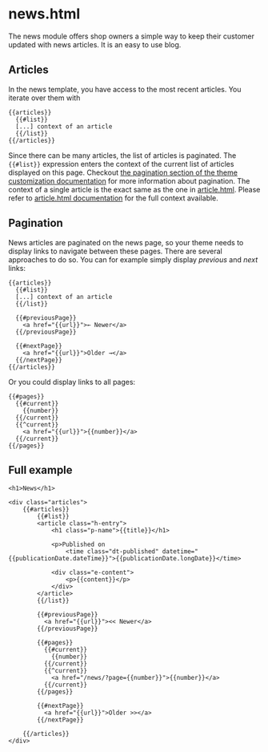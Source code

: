 <!--
  title: news.html
  layout: documentation-with-menu
  -->

news.html
=========

The news module offers shop owners a simple way to keep their customer updated with news articles. It is an easy to use blog.

Articles
--------

In the news template, you have access to the most recent articles. You iterate over them with

    {{articles}}
      {{#list}}
      [...] context of an article
      {{/list}}
    {{/articles}}

Since there can be many articles, the list of articles is paginated. The ```{{#list}}``` expression enters the context of the current list of articles displayed on this page. Checkout [the pagination section of the theme customization documentation](/documentation-theme#pagination) for more information about pagination. The context of a single article is the exact same as the one in [article.html](/documentation-template-article). Please refer to [article.html documentation](/documentation-template-article) for the full context available.

Pagination
----------

News articles are paginated on the news page, so your theme needs to display links to navigate between these pages. There are several approaches to do so. You can for example simply display _previous_ and _next_ links:

    {{articles}}
      {{#list}}
      [...] context of an article
      {{/list}}

      {{#previousPage}}
        <a href="{{url}}">← Newer</a>
      {{/previousPage}}

      {{#nextPage}}
        <a href="{{url}}">Older →</a>
      {{/nextPage}}
    {{/articles}}

Or you could display links to all pages:

    {{#pages}}
      {{#current}}
        {{number}}
      {{/current}}
      {{^current}}
        <a href="{{url}}">{{number}}</a>
      {{/current}}
    {{/pages}}

Full example
------------

    <h1>News</h1>

    <div class="articles">
        {{#articles}}
            {{#list}}
            <article class="h-entry">
                <h1 class="p-name">{{title}}</h1>

                <p>Published on
                    <time class="dt-published" datetime="{{publicationDate.dateTime}}">{{publicationDate.longDate}}</time>

                <div class="e-content">
                    <p>{{content}}</p>
                </div>
            </article>
            {{/list}}

            {{#previousPage}}
              <a href="{{url}}"><< Newer</a>
            {{/previousPage}}

            {{#pages}}
              {{#current}}
                {{number}}
              {{/current}}
              {{^current}}
                <a href="/news/?page={{number}}">{{number}}</a>
              {{/current}}
            {{/pages}}

            {{#nextPage}}
              <a href="{{url}}">Older >></a>
            {{/nextPage}}

        {{/articles}}
    </div>
